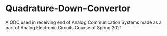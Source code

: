 # Quadrature-Down-Convertor
A QDC used in receiving end of Analog Communication Systems made as a part of Analog Electronic Circuits Course of Spring 2021
